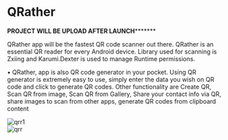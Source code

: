 # QRather


****************PROJECT WILL BE UPLOAD AFTER LAUNCH***********************
 
 
QRather app will be the fastest QR code scanner out there. QRather is an essential QR reader for every Android device. Library used for scanning is Zxiing and Karumi.Dexter is used to manage Runtime permissions.

•	QRather, app is also QR code generator in your pocket. Using QR generator is extremely easy to use, simply enter the data you wish on QR code and click to generate QR codes. Other functionality are Create QR, Scan QR from image, Scan QR from Gallery, Share your contact info via QR, share images to scan from other apps, generate QR codes from clipboard content


![qrr1](https://user-images.githubusercontent.com/72141924/140989827-677ff0a0-b572-413b-9c5b-54da14b99e69.jpg)   
![qrr](https://user-images.githubusercontent.com/72141924/140989909-2e5b0f50-d968-4e1c-ad56-104a09e7da39.jpg)
